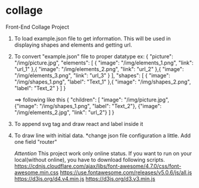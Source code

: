 # collage

Front-End Collage Project

1. To load example.json file to get information.
    This will be used in displaying shapes and elements and getting url.
2. To convert "example.json" file to proper datatype
    ex: {
            "picture": "/img/picture.jpg",
            "elements": [
                {
                    "image": "/img/elements_1.png",
                    "link": "url_1"
                },{
                    "image": "/img/elements_2.png",
                    "link": "url_2"
                },{
                    "image": "/img/elements_3.png",
                    "link": "url_3"
                }
            ],
            "shapes": [
                {
                    "image": "/img/shapes_1.png",
                    "label": "Text_1"
                },{
                    "image": "/img/shapes_2.png",
                    "label": "Text_2"
                }
            ]
        }

    ==>   following  like this
        {
            "children": [
                "image": "/img/picture.jpg",
                {"image": "/img/shapes_1.png", "label": "Text_2"},
                {"image": "/img/elements_2.jpg", "link": "url_2"}
            ]
        }
3. To append svg tag and draw react and label inside it
4. To draw line with initial data.
        *change json file configuration a little. Add one field "router"
    
    *Attention*
        This project work only online status. If you want to run on your local(without online), you have to download following scripts.
            https://cdnjs.cloudflare.com/ajax/libs/font-awesome/4.7.0/css/font-awesome.min.css
            https://use.fontawesome.com/releases/v5.0.6/js/all.js
            https://d3js.org/d4.v4.min.js
            https://d3js.org/d3.v3.min.js

